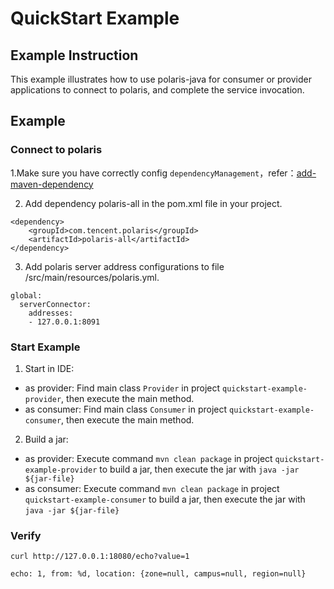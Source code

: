 # QuickStart Example

## Example Instruction

This example illustrates how to use polaris-java for consumer or provider applications to connect to polaris, and complete the service invocation.

## Example

### Connect to polaris

1.Make sure you have correctly config `dependencyManagement`，refer：[add-maven-dependency](https://github.com/polarismesh/polaris-java#add-maven-dependency)

2. Add dependency polaris-all in the pom.xml file in your project.
```
<dependency>
    <groupId>com.tencent.polaris</groupId>
    <artifactId>polaris-all</artifactId>
</dependency>
```

3. Add polaris server address configurations to file /src/main/resources/polaris.yml.
```
global:
  serverConnector:
    addresses:
    - 127.0.0.1:8091
```

### Start Example

1. Start in IDE:

- as provider: Find main class `Provider` in project `quickstart-example-provider`, then execute the main method.
- as consumer: Find main class `Consumer` in project `quickstart-example-consumer`, then execute the main method.

2. Build a jar:
- as provider: Execute command `mvn clean package` in project `quickstart-example-provider` to build a jar, then execute the jar with `java -jar ${jar-file}`
- as consumer: Execute command `mvn clean package` in project `quickstart-example-consumer` to build a jar, then execute the jar with `java -jar ${jar-file}`

### Verify

```shell
curl http://127.0.0.1:18080/echo?value=1

echo: 1, from: %d, location: {zone=null, campus=null, region=null}
```